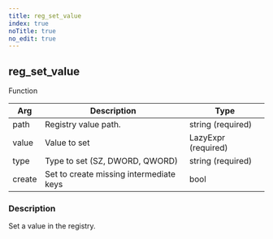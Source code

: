 ```yaml
---
title: reg_set_value
index: true
noTitle: true
no_edit: true
---
```




<div class="vql_item"></div>


## reg_set_value
<span class='vql_type pull-right page-header'>Function</span>



<div class="vqlargs"></div>

Arg | Description | Type
----|-------------|-----
path|Registry value path.|string (required)
value|Value to set|LazyExpr (required)
type|Type to set (SZ, DWORD, QWORD)|string (required)
create|Set to create missing intermediate keys|bool

### Description

Set a value in the registry.

